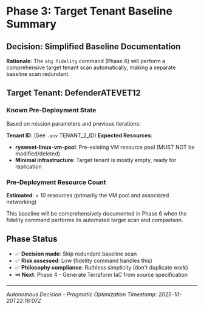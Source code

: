 # Phase 3: Target Tenant Baseline Summary

## Decision: Simplified Baseline Documentation

**Rationale**: The `atg fidelity` command (Phase 6) will perform a comprehensive target tenant scan automatically, making a separate baseline scan redundant.

## Target Tenant: DefenderATEVET12

### Known Pre-Deployment State

Based on mission parameters and previous iterations:

**Tenant ID**: (See `.env` TENANT_2_ID)
**Expected Resources**:
- **rysweet-linux-vm-pool**: Pre-existing VM resource pool (MUST NOT be modified/deleted)
- **Minimal infrastructure**: Target tenant is mostly empty, ready for replication

### Pre-Deployment Resource Count

**Estimated**: < 10 resources (primarily the VM pool and associated networking)

This baseline will be comprehensively documented in Phase 6 when the fidelity command performs its automated target scan and comparison.

## Phase Status

- ✅ **Decision made**: Skip redundant baseline scan
- ✅ **Risk assessed**: Low (fidelity command handles this)
- ✅ **Philosophy compliance**: Ruthless simplicity (don't duplicate work)
- ⏭️ **Next**: Phase 4 - Generate Terraform IaC from source specification

---

*Autonomous Decision - Pragmatic Optimization*
*Timestamp: 2025-10-20T22:16:07Z*

